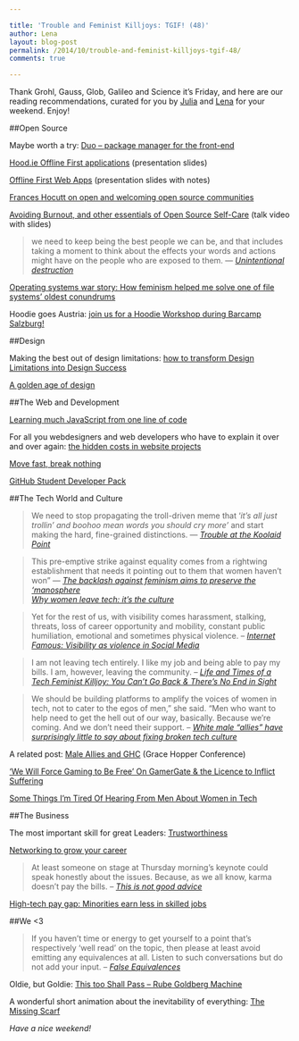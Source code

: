 ```yaml
---

title: 'Trouble and Feminist Killjoys: TGIF! (48)'
author: Lena
layout: blog-post
permalink: /2014/10/trouble-and-feminist-killjoys-tgif-48/
comments: true

---
```


Thank Grohl, Gauss, Glob, Galileo and Science it’s Friday, and here are our reading recommendations, curated for you by <a href="http://twitter.com/juschm">Julia</a> and <a href="http://twitter.com/lrnrd">Lena</a> for your weekend. Enjoy!


##Open Source

Maybe worth a try: <a href="http://duojs.org/">Duo &#8211; package manager for the front-end</a>

<a href="http://stwissel.github.io/hoodiepreso/#/">Hood.ie Offline First applications</a> (presentation slides)

<a href="https://speakerdeck.com/espylaub/offline-first-web-apps-fronteers-2014">Offline First Web Apps</a> (presentation slides with notes)

<a href="http://geekfeminism.org/2014/10/01/opw-and-growstuff-frances-hocutt-on-open-and-welcoming-open-source-communities/">Frances Hocutt on open and welcoming open source communities</a>

<a href="http://vimeo.com/106232256">Avoiding Burnout, and other essentials of Open Source Self-Care</a> (talk video with slides)

>we need to keep being the best people we can be, and that includes taking a moment to think about the effects your words and actions might have on the people who are exposed to them. —
<cite><a href="http://helenhousandi.com/2014/09/unintentional-destruction/">Unintentional destruction</a></cite>

<a href="http://blog.valerieaurora.org/2014/10/03/operating-systems-war-story-how-feminism-helped-me-solve-one-of-file-systems-oldest-conundrums/" rel="bookmark">Operating systems war story: How feminism helped me solve one of file systems’ oldest conundrums</a>

Hoodie goes Austria: <a href="http://blog.hood.ie/2014/10/hoodie-goes-austria-join-us-for-a-hoodie-workshop-during-barcamp-salzburg/">join us for a Hoodie Workshop during Barcamp Salzburg!</a>


##Design

Making the best out of design limitations: <a href="http://www.webdesignerdepot.com/2014/09/how-to-transform-design-limitations-into-design-success/">how to transform Design Limitations into Design Success</a>

<a href="http://tmagazine.blogs.nytimes.com/2014/09/22/design-golden-age/">A golden age of design</a>


##The Web and Development

<a href="http://arqex.com/939/learning-much-javascript-one-line-code">Learning much JavaScript from one line of code</a>

For all you webdesigners and web developers who have to explain it over and over again: <a href="http://zoerooney.com/blog/business/top-hidden-costs-website-projects/">the hidden costs in website projects</a>

<a href="http://zachholman.com/talk/move-fast-break-nothing/">Move fast, break nothing</a>

<a href="https://education.github.com/pack">GitHub Student Developer Pack</a>


##The Tech World and Culture

> We need to stop propagating the troll-driven meme that &#8216;<em>it’s all just trollin’ and boohoo mean words you should cry more&#8217; </em>and start making the hard, fine-grained distinctions. —
<cite><a href="http://seriouspony.com/trouble-at-the-koolaid-point">Trouble at the Koolaid Point</a></cite>

> This pre-emptive strike against equality comes from a rightwing establishment that needs it pointing out to them that women haven&#8217;t won&#8221; —
<cite><a href="http://www.theguardian.com/commentisfree/2013/jul/31/backlash-against-feminism-manosphere-women">The backlash against feminism aims to preserve the &#8216;manosphere</a>
<br /><a href="http://fortune.com/2014/10/02/women-leave-tech-culture/">Why women leave tech: it&#8217;s the culture</a></cite>

> Yet for the rest of us, with visibility comes harassment, stalking, threats, loss of career opportunity and mobility, constant public humiliation, emotional and sometimes physical violence. –
<cite><a href="http://modelviewculture.com/pieces/internet-famous-visibility-as-violence-on-social-media">Internet Famous: Visibility as violence in Social Media</a></cite>

> I am not leaving tech entirely. I like my job and being able to pay my bills. I am, however, leaving the community. –
<cite><a href="http://juliepagano.com/blog/2014/10/10/life-and-times-of-a-tech-feminist-killjoy-you-cant-go-back-theres-no-end-in-sight/">Life and Times of a Tech Feminist Killjoy: You Can’t Go Back & There’s No End in Sight</a></cite>

>We should be building platforms to amplify the voices of women in tech, not to cater to the egos of men,” she said. “Men who want to help need to get the hell out of our way, basically. Because we&#8217;re coming. And we don&#8217;t need their support. –
<cite><a href="http://readwrite.com/2014/10/09/technology-sexism-male-allies-grace-hopper-celebration">White male &#8220;allies&#8221; have surprisingly little to say about fixing broken tech culture</a></cite>

A related post: <a href="http://www.catehuston.com/blog/2014/10/01/male-allies-and-ghc/">Male Allies and GHC</a> (Grace Hopper Conference)

<a href="http://www.firstpersonscholar.com/we-will-force-gaming-to-be-free/">‘We Will Force Gaming to Be Free’ On GamerGate & the Licence to Inflict Suffering</a>

<a href="http://www.catehuston.com/blog/2014/07/09/some-things-im-tired-of-hearing-from-men-about-women-in-tech/">Some Things I’m Tired Of Hearing From Men About Women in Tech</a>


##The Business

The most important skill for great Leaders: <a href="http://99u.com/articles/32883/the-most-important-skill-for-great-leaders-trustworthiness">Trustworthiness</a>

<a href="http://shopthebbar.com/blog/networking-to-grow-your-career/">Networking to grow your career</a>

>At least someone on stage at Thursday morning&#8217;s keynote could speak honestly about the issues. Because, as we all know, karma doesn&#8217;t pay the bills.</span> –
<cite><a href="http://readwrite.com/2014/10/09/nadella-women-dont-ask-for-raise">This is not good advice</a></cite>

<a href="http://www.usatoday.com/story/tech/2014/10/09/high-tech-pay-gap-hispanics-asians-african-americans/16606121/?utm_content=buffer65285&utm_medium=social&utm_source=twitter.com&utm_campaign=buffer">High-tech pay gap: Minorities earn less in skilled jobs</a>


##We <3

>If you haven&#8217;t time or energy to get yourself to a point that&#8217;s respectively &#8216;well read&#8217; on the topic, then please at least avoid emitting any equivalences at all. Listen to such conversations but do not add your input. –
<cite><a href="http://graydon2.dreamwidth.org/192881.html">False Equivalences</a></cite>

Oldie, but Goldie: <a href="https://www.youtube.com/watch?v=qybUFnY7Y8w#t=104">This too Shall Pass – Rube Goldberg Machine</a>

A wonderful short animation about the inevitability of everything: <a href="http://vimeo.com/107395294">The Missing Scarf</a>

<em>Have a nice weekend!</em>
